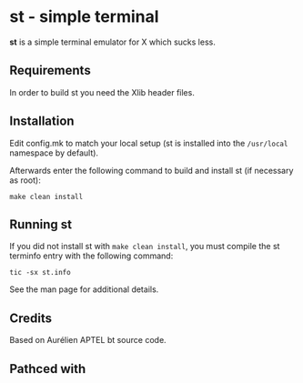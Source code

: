 # st - simple terminal

**st** is a simple terminal emulator for X which sucks less.


## Requirements

In order to build st you need the Xlib header files.


## Installation

Edit config.mk to match your local setup (st is installed into
the `/usr/local` namespace by default).

Afterwards enter the following command to build and install st (if
necessary as root):

    make clean install


## Running st

If you did not install st with `make clean install`, you must compile
the st terminfo entry with the following command:

    tic -sx st.info

See the man page for additional details.

## Credits

Based on Aurélien APTEL <aurelien dot aptel at gmail dot com> bt source code.

## Pathced with

